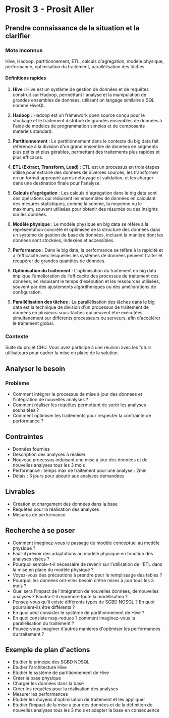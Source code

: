 # Prosit 3 - Prosit Aller

## Prendre connaissance de la situation et la clarifier

### Mots inconnus

Hive, Hadoop, partitionnement, ETL, calculs d'agrégation, modèle physique, performance, optimisation du traitement, parallélisation des tâches

#### Définitions rapides

1. **Hive** : Hive est un système de gestion de données et de requêtes construit sur Hadoop, permettant l'analyse et la manipulation de grandes ensembles de données, utilisant un langage similaire à SQL nommé HiveQL.

2. **Hadoop** : Hadoop est un framework open source conçu pour le stockage et le traitement distribué de grandes ensembles de données à l'aide de modèles de programmation simples et de composants matériels standard.

3. **Partitionnement** : Le partitionnement dans le contexte du big data fait référence à la division d'un grand ensemble de données en segments plus petits et plus gérables, permettant des traitements plus rapides et plus efficaces.

4. **ETL (Extract, Transform, Load)** : ETL est un processus en trois étapes utilisé pour extraire des données de diverses sources, les transformer en un format approprié après nettoyage et validation, et les charger dans une destination finale pour l'analyse.

5. **Calculs d'agrégation** : Les calculs d'agrégation dans le big data sont des opérations qui réduisent les ensembles de données en calculant des mesures statistiques, comme la somme, la moyenne ou le maximum, souvent utilisées pour obtenir des résumés ou des insights sur les données.

6. **Modèle physique** : Le modèle physique en big data se réfère à la représentation concrète et optimisée de la structure des données dans un système de gestion de base de données, incluant la manière dont les données sont stockées, indexées et accessibles.

7. **Performance** : Dans le big data, la performance se réfère à la rapidité et à l'efficacité avec lesquelles les systèmes de données peuvent traiter et récupérer de grandes quantités de données.

8. **Optimisation du traitement** : L'optimisation du traitement en big data implique l'amélioration de l'efficacité des processus de traitement des données, en réduisant le temps d'exécution et les ressources utilisées, souvent par des ajustements algorithmiques ou des améliorations de configuration.

9. **Parallélisation des tâches** : La parallélisation des tâches dans le big data est la technique de division d'un processus de traitement de données en plusieurs sous-tâches qui peuvent être exécutées simultanément sur différents processeurs ou serveurs, afin d'accélérer le traitement global.


### Contexte

Suite du projet CHU. Vous avez participé à une réunion avec les futurs utilisateurs pour cadrer la mise en place de la solution.

 
## Analyser le besoin

### Problème

- Comment intégrer le processus de mise à jour des données et l'intégration de nouvelles analyses ?
- Comment réaliser les requêtes permettant de sortir les analyses souhaitées ?
- Comment optimiser les traitements pour respecter la contrainte de performance ?

## Contraintes

- Données fournies
- Description des analyses à réaliser
- Nouveau processus induisant une mise à jour des données et de nouvelles analyses tous les 3 mois
- Performance : temps max de traitement pour une analyse : 2min
- Délais : 3 jours pour aboutir aux analyses demandées

## Livrables

- Création et chargement des données dans la base
- Requêtes pour la réalisation des analyses
- Mesures de performance

## Recherche à se poser

- Comment imaginez-vous le passage du modèle conceptuel au modèle physique ?
- Faut-il prévoir des adaptations au modèle physique en fonction des analyses visées ?
- Pourquoi semble-t-il nécessaire de revenir sur l'utilisation de l'ETL dans la mise en place du modèle physique ?
- Voyez-vous des précautions à prendre pour le remplissage des tables ?
- Pourquoi les données ont-elles besoin d'être mises à jour tous les 3 mois ?
- Quel sera l'impact de l'intégration de nouvelles données, de nouvelles analyses ? Faudra-t-il reprendre toute la modélisation ?
- Pensez-vous qu'il existe différents types de SGBD NOSQL ? En quoi pourraient-ils être différents ?
- En quoi peut consister le système de partitionnement de Hive ?
- En quoi consiste map-reduce ? comment imaginez-vous la parallélisation du traitement ?
- Pouvez-vous imaginer d'autres manières d'optimiser les performances du traitement ?

## Exemple de plan d'actions

- Etudier le principe des SGBD NOSQL
- Etudier l'architecture Hive
- Etudier le système de partitionnement de Hive
- Créer la base physique
- Charger les données dans la base
- Créer les requêtes pour la réalisation des analyses
- Mesurer les performances
- Etudier les moyens d'optimisation de traitement et les appliquer
- Etudier l'impact de la mise à jour des données et de la définition de nouvelles analyses tous les 3 mois et adapter la base en conséquence
